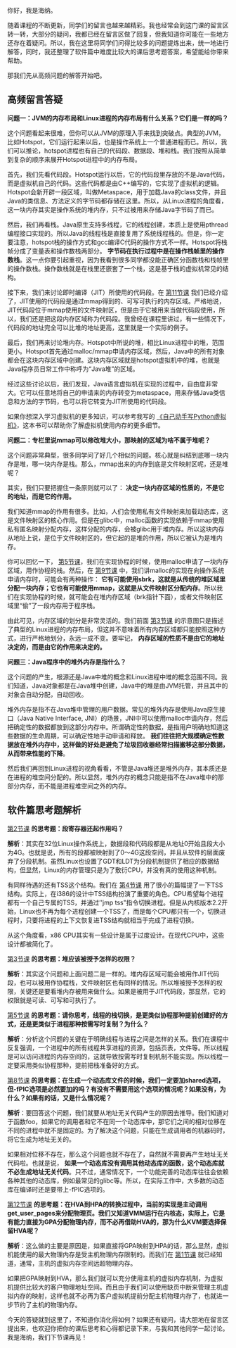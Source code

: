 你好，我是海纳。

随着课程的不断更新，同学们的留言也越来越精彩。我也经常会到这门课的留言区转一转，大部分的疑问，我都已经在留言区做了回复，但我知道你可能在一些地方还存在着疑问。所以，我在这里将同学们问得比较多的问题提炼出来，统一地进行解答，同时，我还整理了软件篇中难度比较大的课后思考题答案，希望能给你带来帮助。

那我们先从高频问题的解答开始吧。

## 高频留言答疑

**问题一：JVM的内存布局和Linux进程的内存布局有什么关系？它们是一样的吗？**

这个问题看起来很难，但你可以从JVM的原理入手来找到突破点。典型的JVM，比如Hotspot，它们运行起来以后，也是操作系统上一个普通进程而已。所以，我们可以推论，hotspot进程也有自己的代码段、数据段、堆和栈。我们按照从简单到复杂的顺序来展开Hotspot进程中的内存布局。

首先，我们先看代码段。Hotspot运行以后，它的代码段里存放的不是Java代码，而是虚拟机自己的代码。这些代码都是由C++编写的，它实现了虚拟机的逻辑。Hotspot会新开辟一段区域，叫做Metaspace，用于加载Java的class文件，并且Java的类信息、方法定义的字节码都存储在这里。所以，从Linux进程的角度看，这一块内存其实是操作系统的堆内存，只不过被用来存储Java字节码了而已。

然后，我们再看栈。Java原生支持多线程，它的线程创建，本质上是使用pthread编程接口实现的。所以Java的线程栈是直接复用了系统线程栈的。但是，你一定要注意，hotspot栈的操作方式和gcc编译C代码的操作方式不一样。Hotspot将栈帧分成了变量表和操作数栈两部分。 **字节码在执行过程中是在操作栈帧里的操作数栈**。这一点你要引起重视，因为我看到很多同学都没能正确区分函数栈和栈帧里的操作数栈。操作数栈就是在栈里还嵌套了一个栈，这是基于栈的虚拟机常见的结构。

接下来，我们来讨论即时编译（JIT）所使用的代码段。在 [第11节课](https://time.geekbang.org/column/article/445925) 我们已经介绍了，JIT使用的代码段是通过mmap得到的、可写可执行的内存区域。严格地说，JIT代码段位于mmap使用的文件映射区，但是由于它被用来当做代码段使用，所以，我们还是把这段内存区域称为代码段。我曾经在课程里讲过，有一些情况下，代码段的地址完全可以比堆的地址更高，这里就是一个实际的例子。

最后，我们再来讨论堆内存。Hotspot中所说的堆，相比Linux进程中的堆，范围更小。Hotspot首先通过malloc/mmap申请内存区域，然后，Java中的所有对象都会在这块内存区域中创建。这块内存区域就是hotspot虚拟机中的堆，也就是Java程序员日常工作中称呼为“Java堆”的区域。

经过这些讨论以后，我们发现，Java语言虚拟机在实现的过程中，自由度非常大。它可以任意地将自己的申请来的内存转变为metaspace，用来存储Java类信息和方法的字节码，也可以将它转变为JIT所使用的代码段。

如果你想深入学习虚拟机的更多知识，可以参考我写的 [《自己动手写Python虚拟机》](https://book.douban.com/subject/34442805)，这本书可以帮助你了解虚拟机使用内存的更多细节。

**问题二：专栏里说mmap可以修改堆大小，那映射的区域为啥不属于堆呢？**

这个问题非常典型，很多同学问了好几个相似的问题。核心就是纠结到底哪一块内存是堆，哪一块内存是栈。那么，mmap出来的内存到底是文件映射区呢，还是堆呢？

其实，我们只要把握住一条原则就可以了： **决定一块内存区域的性质的，不是它的地址，而是它的作用。**

我们知道mmap的作用有很多。比如，人们会使用私有文件映射来加载动态库，这是文件映射区的核心作用。但是在glibc中，malloc函数的实现依赖于mmap使用私有匿名映射分配内存，这样分配的内存，会被glibc用于堆内存。所以这块内存从地址上说，是位于文件映射区的，但它起的是堆的作用，所以它被认为是堆内存。

你可以回忆一下， [第5节课](https://time.geekbang.org/column/article/435493)，我们在实现协程的时候，使用malloc申请了一块内存区域，用作协程的栈。然后，在 [第9节课](https://time.geekbang.org/column/article/440452) 中，我们讲malloc的实现在向操作系统申请内存时，可能会有两种操作： **它有可能使用sbrk，这就是从传统的堆区域里分配一块内存；它也有可能使用mmap，这就是从文件映射区分配内存**。所以我们在实现协程的时候，就可能会在堆内存区域（brk指针下面），或者文件映射区域里“偷”了一段内存用于程序栈。

由此可见，内存区域的划分是非常灵活的。我们前面 [第3节课](https://time.geekbang.org/column/article/431904) 的示意图只是描述了典型的Linux进程的内存布局，但这并不意味着所有内存区域都只能按照这种方式，进行严格地划分，永远一成不变。要牢记， **内存区域的性质不是由它的地址决定的，而是由它的作用来决定的。**

**问题三：Java程序中的堆外内存是指什么？**

这个问题的产生，根源还是Java中堆的概念和Linux进程中堆的概念范围不同。我们知道，Java对象都是在Java堆中创建，Java中的堆是由JVM托管，并且其中的对象会自动分配，自动回收。

堆外内存是指不在Java堆中管理的用户数据。常见的堆外内存是使用Java原生接口（Java Native Interface, JNI）的场景，JNI中可以使用malloc申请内存，然后把确定性的数据都放到这部分内存中。所谓确定性的数据，是指用户明确地知道这些数据的生命周期，可以确定性地手动申请和释放。 **我们往往把大规模确定性数据放在堆外内存中，这样做的好处是避免了垃圾回收器经常扫描搬移这部分数据，从而带来性能的下降**。

然后我们再回到Linux进程的视角看看，不管是Java堆还是堆外内存，其本质还是在进程的堆空间分配的。所以显然，堆外内存的概念只能是指不在Java堆中的那部分内存，而不能是进程堆空间之外的内存。

## 软件篇思考题解析

[第2节课](https://time.geekbang.org/column/article/431400) **的思考题：段寄存器还起作用吗？**

**解析**：其实在32位Linux操作系统上，数据段和代码段都是从地址0开始且段大小为4G。也就是说，所有的段都被映射到了0～4G这段空间，并且从软件的层面废弃了分段机制。虽然Linux也设置了GDT和LDT为分段机制提供了相应的数据结构，但显然，Linux的内存管理只是为了敷衍CPU，并没有真的使用这种机制。

有同样待遇的还有TSS这个结构。我们在 [第4节课](https://time.geekbang.org/column/article/433530) 用了很小的篇幅提了一下TSS结构。实际上，在i386的设计中TSS结构扮演了重要的角色。CPU希望每个进程都有一个自己专属的TSS，并通过’'jmp tss"指令切换进程。但是从内核版本2.2开始，Linux也不再为每个进程创建一个TSS了，而是每个CPU都只有一个，切换进程时，只要将进程的上下文恢复进TSS结构就相当于完成了进程切换。

从这个角度看，x86 CPU其实有一些设计是属于过度设计。在现代CPU中，这些设计都被简化了。

[第3节课](https://time.geekbang.org/column/article/431904) **的思考题：堆应该被授予怎样的权限？**

**解析**：其实这个问题和上面问题二是一样的。堆内存区域可能会被用作JIT代码段，也可以被用作协程栈，文件映射区也有同样的情况。所以堆被授予怎样的权限，关键还是要看堆内存被用来做什么。如果是被用于JIT代码段，那显然，它的权限就是可读、可写和可执行了。

[第5节课](https://time.geekbang.org/column/article/435493) **的思考题：请你思考，线程的栈切换，是更类似协程那种提前创建好的方式，还是更类似于进程那种按需写时复制？为什么？**

**解析**：分析这个问题的关键在于明确线程与进程之间是怎样的关系。我们在课程中反复强调，一个进程中的所有线程共享进程的资源，包括页表，文件等。所以线程是可以访问进程的内存空间的，这就导致按需写时复制机制不能实现。所以线程一定要采用类似协程那种，提前把栈准备好的方式。

[第8节课](https://time.geekbang.org/column/article/440471) **的思考题：在生成一个动态库文件的时候，我们一定要加shared选项，但-fPIC选项是必然要加的吗？有没有不需要用这个选项的情况呢？如果没有，为什么？如果有的话，又是什么情况呢？**

**解析**：要回答这个问题，我们就要从地址无关代码产生的原因去推导。我们知道对于函数foo，如果它的调用者和它不在同一个动态库中，那它们之间的相对位移在不同的进程中就不是固定的。为了解决这个问题，只能在生成调用者的机器码时，将它生成为地址无关的。

如果相对位移不存在，那么这个问题也就不存在了，自然就不需要再产生地址无关代码啦。也就是说， **如果一个动态库没有调用其他动态库的函数，这个动态库就不必生成地址无关代码**。只不过，通常情况下，一个功能完善的动态库往往会依赖各种其他的动态库，例如最常见的glibc等。所以，在实际工作中，大多数的动态库在编译时还是要带上-fPIC选项的。

[第12节课](https://time.geekbang.org/column/article/446677) **的思考题：在HVA到HPA的转换过程中，当前的实现是主动调用get\_user\_pages来分配物理页。我们又知道VMM运行在内核态，实际上，它是有能力直接为GPA分配物理内存，而不必再借助HVA的，那为什么KVM要选择保留HVA呢？**

**解析**：这么做的主要是原因是，如果直接将GPA映射到HPA的话，那么显然，虚拟机能使用的最大物理内存是受主机物理内存限制的。而我们在 [第1节课](https://time.geekbang.org/column/article/430073) 就已经知道，通常，主机的虚拟内存空间远超物理内存。

如果把GPA映射到HVA，那么我们就可以充分使用主机的虚拟内存机制，为虚拟机提供比较大的客户物理地址空间。而且由于我们可以使用缺页中断来管理主机虚拟内存的映射，这样也就不必再为客户虚拟机提前分配主机物理内存了，也就进一步节约了主机的物理内存。

今天的答疑就到这里了，不知道你消化得如何？如果还有疑问，请大胆地在留言区提出来，也欢迎你把你的课后思考和心得都记录下来，与我和其他同学一起讨论。我是海纳，我们下节课再见！